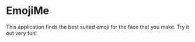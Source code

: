 # EmojiMe
This application finds the best suited emoji for the face that you make. Try it out very fun!
